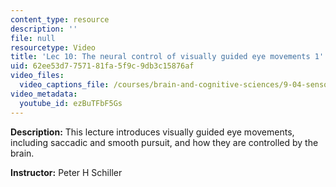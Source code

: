 ```yaml
---
content_type: resource
description: ''
file: null
resourcetype: Video
title: 'Lec 10: The neural control of visually guided eye movements 1'
uid: 62ee53d7-7571-81fa-5f9c-9db3c15876af
video_files:
  video_captions_file: /courses/brain-and-cognitive-sciences/9-04-sensory-systems-fall-2013/lecture-videos/lec-10-the-neural-control-of-visually-guided-eye-movements-1/ezBuTFbF5Gs.vtt
video_metadata:
  youtube_id: ezBuTFbF5Gs
---
```


**Description:** This lecture introduces visually guided eye movements, including saccadic and smooth pursuit, and how they are controlled by the brain.

**Instructor:** Peter H Schiller